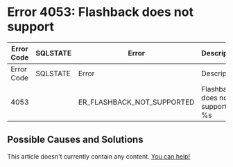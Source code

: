 
# Error 4053: Flashback does not support


| Error Code | SQLSTATE | Error | Description |
| --- | --- | --- | --- |
| Error Code | SQLSTATE | Error | Description |
| 4053 |  | ER_FLASHBACK_NOT_SUPPORTED | Flashback does not support %s %s |




## Possible Causes and Solutions


This article doesn't currently contain any content. [You can help!](/en/writing-and-editing-knowledge-base-articles/)

